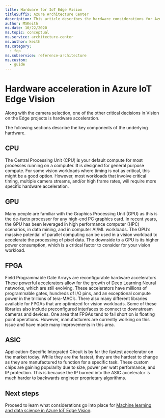 ```yaml
---
title: Hardware for IoT Edge Vision
titleSuffix: Azure Architecture Center
description: This article describes the hardware considerations for Azure IoT Edge Vision solution.
author: MSKeith
ms.date: 10/22/2020
ms.topic: conceptual
ms.service: architecture-center
ms.author: keith
ms.category:
  - fcp
ms.subservice: reference-architecture
ms.custom:
  - guide
---
```


# Hardware acceleration in Azure IoT Edge Vision

Along with the camera selection, one of the other critical decisions in Vision on the Edge projects is hardware acceleration. 

The following sections describe the key components of the underlying hardware.

## CPU 

The Central Processing Unit (CPU) is your default compute for most processes running on a computer. It is designed for general purpose compute. For some vision workloads where timing is not as critical, this might be a good option. However, most workloads that involve critical timing, multiple camera streams, and/or high frame rates, will require more specific hardware acceleration.

## GPU 

Many people are familiar with the Graphics Processing Unit (GPU) as this is the de-facto processor for any high-end PC graphics card. In recent years, the GPU has been leveraged in high performance computer (HPC) scenarios, in data mining, and in computer AI/ML workloads. The GPU’s massive potential of parallel computing can be used in a vision workload to accelerate the processing of pixel data. The downside to a GPU is its higher power consumption, which is a critical factor to consider for your vision workload.

## FPGA 

Field Programmable Gate Arrays are reconfigurable hardware accelerators. These powerful accelerators allow for the growth of Deep Learning Neural networks, which are still evolving. These accelerators have millions of programmable gates, hundreds of I/O pins, and an exceptional compute power in the trillions of tera-MAC’s. There also many different libraries available for FPGAs that are optimized for vision workloads. Some of these libraries also include preconfigured interfaces to connect to downstream cameras and devices. One area that FPGAs tend to fall short on is floating point operations. However, manufacturers are currently working on this issue and have made many improvements in this area.

## ASIC 

Application-Specific Integrated Circuit is by far the fastest accelerator on the market today.  While they are the fastest, they are the hardest to change as they are manufactured to function for a specific task.  These custom chips are gaining popularity due to size, power per watt performance, and IP protection. This is because the IP burned into the ASIC accelerator is much harder to backwards engineer proprietary algorithms.

## Next steps

Proceed to learn what considerations go into place for [Machine learning and data science in Azure IoT Edge Vision](./machine-learning.md).